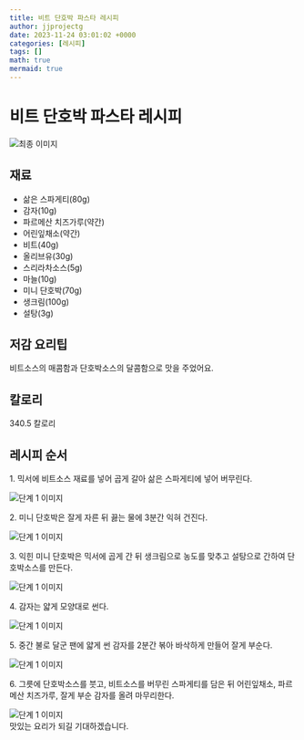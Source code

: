 ```yaml
---
title: 비트 단호박 파스타 레시피
author: jjprojectg
date: 2023-11-24 03:01:02 +0000
categories: [레시피]
tags: []
math: true
mermaid: true
---
```

<meta name="og:type" content="website"/>
<meta charset="UTF-8"/>
<div class="header">
  <h1>비트 단호박 파스타 레시피</h1>
</div>

<div class="container my-4">
  <div class="row">
    <div class="col-12 col-md-6">
      <div class="recipe-image">
        <img src="http://www.foodsafetykorea.go.kr/uploadimg/20210308/20210308042347_1615188227457.jpg" class="step-image" alt="최종 이미지"/>
      </div>
    </div>
    <div class="col-12 col-md-6">
      <div class="ingredients">
        <h2>재료</h2>
        <ul class="card">
          <li> 삶은 스파게티(80g) </li>
          <li>  감자(10g) </li>
          <li>  파르메산 치즈가루(약간) </li>
          <li>  어린잎채소(약간) </li>
          <li>  비트(40g) </li>
          <li>  올리브유(30g) </li>
          <li>  스리라차소스(5g) </li>
          <li>  마늘(10g) </li>
          <li>  미니 단호박(70g) </li>
          <li>  생크림(100g) </li>
          <li>  설탕(3g) </li>
</ul>
      </div>
    </div>
    <div class="col-12 col-md-6">
      <div class="ingredients">
        <h2>저감 요리팁</h2>
        <div class="card"> 
          <p>
            비트소스의 매콤함과 단호박소스의 달콤함으로 맛을 주었어요.
          </p>
        </div>
      </div>
      <div class="ingredients">
        <h2>칼로리</h2>
        <div class="card"> 
          <p>
            340.5 칼로리
          </p>
        </div>
      </div>
    </div>
  </div>

  <h2 class="my-4">레시피 순서</h2>
  <div class="card recipe-card">
    <div class="card-body recipe-step">
      <p class="card-text step-description">1. 믹서에 비트소스 재료를 넣어 곱게 갈아 삶은 스파게티에 넣어 버무린다.</p>
      <img src="http://www.foodsafetykorea.go.kr/uploadimg/20210308/20210308042418_1615188258180.jpg" alt="단계 1 이미지" class="step-image"/>
    </div>
  </div>
  <div class="card recipe-card">
    <div class="card-body recipe-step">
      <p class="card-text step-description">2. 미니 단호박은 잘게 자른 뒤 끓는 물에 3분간 익혀 건진다.</p>
      <img src="http://www.foodsafetykorea.go.kr/uploadimg/20210308/20210308042432_1615188272490.jpg" alt="단계 1 이미지" class="step-image"/>
    </div>
  </div>
  <div class="card recipe-card">
    <div class="card-body recipe-step">
      <p class="card-text step-description">3. 익힌 미니 단호박은 믹서에 곱게 간 뒤 생크림으로 농도를 맞추고 설탕으로 간하여 단호박소스를 만든다.</p>
      <img src="http://www.foodsafetykorea.go.kr/uploadimg/20210308/20210308042455_1615188295967.jpg" alt="단계 1 이미지" class="step-image"/>
    </div>
  </div>
  <div class="card recipe-card">
    <div class="card-body recipe-step">
      <p class="card-text step-description">4. 감자는 얇게 모양대로 썬다.</p>
      <img src="http://www.foodsafetykorea.go.kr/uploadimg/20210308/20210308042521_1615188321909.jpg" alt="단계 1 이미지" class="step-image"/>
    </div>
  </div>
  <div class="card recipe-card">
    <div class="card-body recipe-step">
      <p class="card-text step-description">5. 중간 불로 달군 팬에 얇게 썬 감자를 2분간 볶아 바삭하게 만들어 잘게 부순다.</p>
      <img src="http://www.foodsafetykorea.go.kr/uploadimg/20210308/20210308042538_1615188338503.jpg" alt="단계 1 이미지" class="step-image"/>
    </div>
  </div>
  <div class="card recipe-card">
    <div class="card-body recipe-step">
      <p class="card-text step-description">6. 그릇에 단호박소스를 붓고, 비트소스를 버무린 스파게티를 담은 뒤 어린잎채소, 파르메산 치즈가루, 잘게 부순 감자를 올려 마무리한다.</p>
      <img src="http://www.foodsafetykorea.go.kr/uploadimg/20210308/20210308042551_1615188351249.jpg" alt="단계 1 이미지" class="step-image"/>
    </div>
  </div>

</div>
맛있는 요리가 되길 기대하겠습니다.
